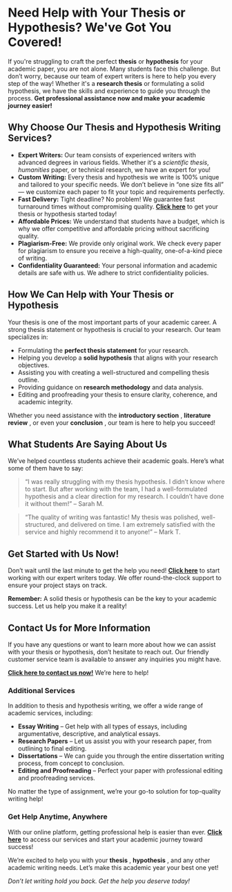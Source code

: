 # Need Help with Your Thesis or Hypothesis? We've Got You Covered!

If you're struggling to craft the perfect **thesis** or **hypothesis** for your academic paper, you are not alone. Many students face this challenge. But don’t worry, because our team of expert writers is here to help you every step of the way! Whether it's a **research thesis** or formulating a solid hypothesis, we have the skills and experience to guide you through the process. **Get professional assistance now and make your academic journey easier!**

## Why Choose Our Thesis and Hypothesis Writing Services?

- **Expert Writers:** Our team consists of experienced writers with advanced degrees in various fields. Whether it's a _scientific thesis_, _humanities_ paper, or technical research, we have an expert for you!
- **Custom Writing:** Every thesis and hypothesis we write is 100% unique and tailored to your specific needs. We don’t believe in “one size fits all” — we customize each paper to fit your topic and requirements perfectly.
- **Fast Delivery:** Tight deadline? No problem! We guarantee fast turnaround times without compromising quality. **[Click here](https://tinyurl.com/topessay?keyword=thesis+hypothesis)** to get your thesis or hypothesis started today!
- **Affordable Prices:** We understand that students have a budget, which is why we offer competitive and affordable pricing without sacrificing quality.
- **Plagiarism-Free:** We provide only original work. We check every paper for plagiarism to ensure you receive a high-quality, one-of-a-kind piece of writing.
- **Confidentiality Guaranteed:** Your personal information and academic details are safe with us. We adhere to strict confidentiality policies.

## How We Can Help with Your Thesis or Hypothesis

Your thesis is one of the most important parts of your academic career. A strong thesis statement or hypothesis is crucial to your research. Our team specializes in:

- Formulating the **perfect thesis statement** for your research.
- Helping you develop a **solid hypothesis** that aligns with your research objectives.
- Assisting you with creating a well-structured and compelling thesis outline.
- Providing guidance on **research methodology** and data analysis.
- Editing and proofreading your thesis to ensure clarity, coherence, and academic integrity.

Whether you need assistance with the **introductory section** , **literature review** , or even your **conclusion** , our team is here to help you succeed!

## What Students Are Saying About Us

We’ve helped countless students achieve their academic goals. Here’s what some of them have to say:

> “I was really struggling with my thesis hypothesis. I didn’t know where to start. But after working with the team, I had a well-formulated hypothesis and a clear direction for my research. I couldn’t have done it without them!” – Sarah M.

> “The quality of writing was fantastic! My thesis was polished, well-structured, and delivered on time. I am extremely satisfied with the service and highly recommend it to anyone!” – Mark T.

## Get Started with Us Now!

Don’t wait until the last minute to get the help you need! **[Click here](https://tinyurl.com/topessay?keyword=thesis+hypothesis)** to start working with our expert writers today. We offer round-the-clock support to ensure your project stays on track.

**Remember:** A solid thesis or hypothesis can be the key to your academic success. Let us help you make it a reality!

## Contact Us for More Information

If you have any questions or want to learn more about how we can assist with your thesis or hypothesis, don’t hesitate to reach out. Our friendly customer service team is available to answer any inquiries you might have.

**[Click here to contact us now!](https://tinyurl.com/topessay?keyword=thesis+hypothesis)** We’re here to help!

### Additional Services

In addition to thesis and hypothesis writing, we offer a wide range of academic services, including:

- **Essay Writing** – Get help with all types of essays, including argumentative, descriptive, and analytical essays.
- **Research Papers** – Let us assist you with your research paper, from outlining to final editing.
- **Dissertations** – We can guide you through the entire dissertation writing process, from concept to conclusion.
- **Editing and Proofreading** – Perfect your paper with professional editing and proofreading services.

No matter the type of assignment, we’re your go-to solution for top-quality writing help!

### Get Help Anytime, Anywhere

With our online platform, getting professional help is easier than ever. **[Click here](https://tinyurl.com/topessay?keyword=thesis+hypothesis)** to access our services and start your academic journey toward success!

We’re excited to help you with your **thesis** , **hypothesis** , and any other academic writing needs. Let’s make this academic year your best one yet!

_Don’t let writing hold you back. Get the help you deserve today!_
